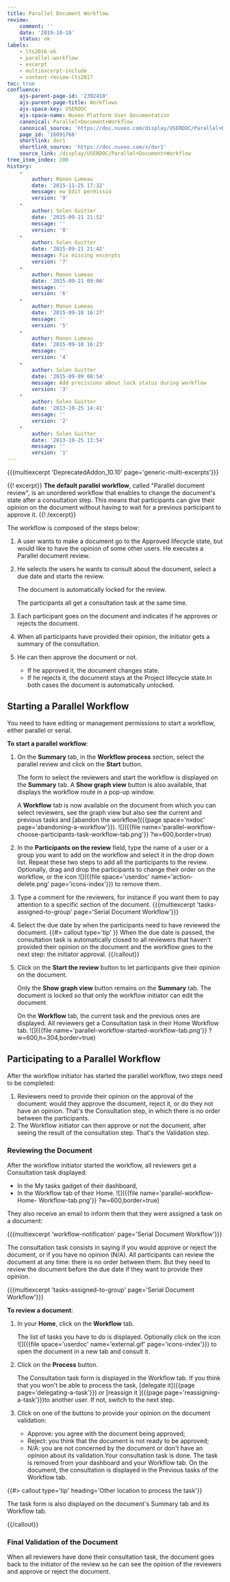 ```yaml
---
title: Parallel Document Workflow
review:
    comment: ''
    date: '2019-10-18'
    status: ok
labels:
    - lts2016-ok
    - parallel-workflow
    - excerpt
    - multiexcerpt-include
    - content-review-lts2017
toc: true
confluence:
    ajs-parent-page-id: '2392410'
    ajs-parent-page-title: Workflows
    ajs-space-key: USERDOC
    ajs-space-name: Nuxeo Platform User Documentation
    canonical: Parallel+Document+Workflow
    canonical_source: 'https://doc.nuxeo.com/display/USERDOC/Parallel+Document+Workflow'
    page_id: '16091766'
    shortlink: dor1
    shortlink_source: 'https://doc.nuxeo.com/x/dor1'
    source_link: /display/USERDOC/Parallel+Document+Workflow
tree_item_index: 200
history:
    -
        author: Manon Lumeau
        date: '2015-11-25 17:32'
        message: ew Edit permissio
        version: '9'
    -
        author: Solen Guitter
        date: '2015-09-21 21:51'
        message: ''
        version: '8'
    -
        author: Solen Guitter
        date: '2015-09-21 21:42'
        message: Fix missing excerpts
        version: '7'
    -
        author: Manon Lumeau
        date: '2015-09-21 09:06'
        message: ''
        version: '6'
    -
        author: Manon Lumeau
        date: '2015-09-18 16:27'
        message: ''
        version: '5'
    -
        author: Manon Lumeau
        date: '2015-09-18 16:23'
        message: ''
        version: '4'
    -
        author: Solen Guitter
        date: '2015-09-09 08:54'
        message: Add precisions about lock status during workflow
        version: '3'
    -
        author: Solen Guitter
        date: '2013-10-25 14:41'
        message: ''
        version: '2'
    -
        author: Solen Guitter
        date: '2013-10-25 13:54'
        message: ''
        version: '1'
---
```


{{{multiexcerpt 'DeprecatedAddon_10.10' page='generic-multi-excerpts'}}}

{{! excerpt}}
**The default parallel workflow**, called "Parallel document review", is an unordered workflow that enables to change the document's state after a consultation step. This means that participants can give their opinion on the document without having to wait for a previous participant to approve it.
{{! /excerpt}}

The workflow is composed of the steps below:

1. A user wants to make a document go to the Approved lifecycle state, but would like to have the opinion of some other users. He executes a Parallel document review.
2. He selects the users he wants to consult about the document, select a due date and starts the review.

    The document is automatically locked for the review.

    The participants all get a consultation task at the same time.
3. Each participant goes on the document and indicates if he approves or rejects the document.
4. When all participants have provided their opinion, the initiator gets a summary of the consultation.
5. He can then approve the document or not.
    - If he approved it, the document changes state.
    - If he rejects it, the document stays at the Project lifecycle state.In both cases the document is automatically unlocked.

## Starting a Parallel Workflow

You need to have editing or management permissions to start a workflow, either parallel or serial.

**To start a parallel workflow**:

1. On the **Summary** tab, in the **Workflow process** section, select the parallel review and click on the **Start** button.

    The form to select the reviewers and start the workflow is displayed on the **Summary** tab. A **Show graph view** button is also available, that displays the workflow route in a pop-up window.

    A **Workflow** tab is now available on the document from which you can select reviewers, see the graph view but also see the current and previous tasks and [abandon the workflow]({{page space='nxdoc' page='abandoning-a-workflow'}}).
    ![]({{file name='parallel-workflow-choose-participants-task-workflow-tab.png'}} ?w=600,border=true)
2. In the **Participants on the review** field, type the name of a user or a group you want to add on the workflow and select it in the drop down list. Repeat these two steps to add all the participants to the review. Optionally, drag and drop the participants to change their order on the workflow, or the icon ![]({{file space='userdoc' name='action-delete.png' page='icons-index'}}) to remove them.
3. Type a comment for the reviewers, for instance if you want them to pay attention to a specific section of the document. {{{multiexcerpt 'tasks-assigned-to-group' page='Serial Document Workflow'}}}
4. Select the due date by when the participants need to have reviewed the document.
    {{#> callout type='tip' }}
    When the due date is passed, the consultation task is automatically closed to all reviewers that haven't provided their opinion on the document and the workflow goes to the next step: the initiator approval.
    {{/callout}}
5. Click on the **Start the review** button to let participants give their opinion on the document.

    Only the **Show graph view** button remains on the **Summary** tab. The document is locked so that only the workflow initiator can edit the document.

    On the **Workflow** tab, the current task and the previous ones are displayed. All reviewers get a Consultation task in their Home Workflow tab.
    ![]({{file name='parallel-workflow-started-workflow-tab.png'}} ?w=600,h=304,border=true)

## Participating to a Parallel Workflow

After the workflow initiator has started the parallel workflow, two steps need to be completed:

1. Reviewers need to provide their opinion on the approval of the document: would they approve the document, reject it, or do they not have an opinion. That's the Consultation step, in which there is no order between the participants.
2. The Workflow initiator can then approve or not the document, after seeing the result of the consultation step. That's the Validation step.

### Reviewing the Document

After the workflow initiator started the workflow, all reviewers get a Consultation task displayed:

- In the My tasks gadget of their dashboard,
- In the Workflow tab of their Home.
    ![]({{file name='parallel-workflow-Home- Workflow-tab.png'}} ?w=600,border=true)

They also receive an email to inform them that they were assigned a task on a document:

{{{multiexcerpt 'workflow-notification' page='Serial Document Workflow'}}}

The consultation task consists in saying if you would approve or reject the document, or if you have no opinion (N/A). All participants can review the document at any time: there is no order between them. But they need to review the document before the due date if they want to provide their opinion.

{{{multiexcerpt 'tasks-assigned-to-group' page='Serial Document Workflow'}}}

**To review a document**:

1. In your **Home**, click on the **Workflow** tab.

    The list of tasks you have to do is displayed. Optionally click on the icon ![]({{file space='userdoc' name='external.gif' page='icons-index'}}) to open the document in a new tab and consult it.
2. Click on the **Process** button.

    The Consultation task form is displayed in the Workflow tab. If you think that you won't be able to process the task, [delegate it]({{page page='delegating-a-task'}}) or [reassign it ]({{page page='reassigning-a-task'}})to another user. If not, switch to the next step.
3. Click on one of the buttons to provide your opinion on the document validation:
    - Approve: you agree with the document being approved;
    - Reject: you think that the document is not ready to be approved;
    - N/A: you are not concerned by the document or don't have an opinion about its validation.Your consultation task is done. The task is removed from your dashboard and your Workflow tab. On the document, the consultation is displayed in the Previous tasks of the Workflow tab.

{{#> callout type='tip' heading='Other location to process the task'}}

The task form is also displayed on the document's Summary tab and its Workflow tab.

{{/callout}}

### Final Validation of the Document

When all reviewers have done their consultation task, the document goes back to the initiator of the review so he can see the opinion of the reviewers and approve or reject the document.
